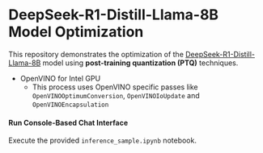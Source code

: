 # DeepSeek-R1-Distill-Llama-8B Model Optimization

This repository demonstrates the optimization of the [DeepSeek-R1-Distill-Llama-8B](https://huggingface.co/deepseek-ai/DeepSeek-R1-Distill-Llama-8B) model using **post-training quantization (PTQ)** techniques. 
- OpenVINO for Intel GPU
   + This process uses OpenVINO specific passes like `OpenVINOOptimumConversion`, `OpenVINOIoUpdate` and `OpenVINOEncapsulation`

#### **Run Console-Based Chat Interface**
Execute the provided `inference_sample.ipynb` notebook.
